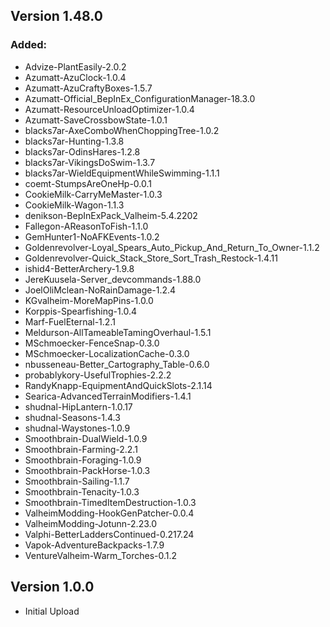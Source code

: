 ## Version 1.48.0

### Added:
-	Advize-PlantEasily-2.0.2
-	Azumatt-AzuClock-1.0.4
-	Azumatt-AzuCraftyBoxes-1.5.7
-	Azumatt-Official_BepInEx_ConfigurationManager-18.3.0
-	Azumatt-ResourceUnloadOptimizer-1.0.4
-	Azumatt-SaveCrossbowState-1.0.1
-	blacks7ar-AxeComboWhenChoppingTree-1.0.2
-	blacks7ar-Hunting-1.3.8
-	blacks7ar-OdinsHares-1.2.8
-	blacks7ar-VikingsDoSwim-1.3.7
-	blacks7ar-WieldEquipmentWhileSwimming-1.1.1
-	coemt-StumpsAreOneHp-0.0.1
-	CookieMilk-CarryMeMaster-1.0.3
-	CookieMilk-Wagon-1.1.3
-	denikson-BepInExPack_Valheim-5.4.2202
-	Fallegon-AReasonToFish-1.1.0
-	GemHunter1-NoAFKEvents-1.0.2
-	Goldenrevolver-Loyal_Spears_Auto_Pickup_And_Return_To_Owner-1.1.2
-	Goldenrevolver-Quick_Stack_Store_Sort_Trash_Restock-1.4.11
-	ishid4-BetterArchery-1.9.8
-	JereKuusela-Server_devcommands-1.88.0
-	JoelOliMclean-NoRainDamage-1.2.4
-	KGvalheim-MoreMapPins-1.0.0
-	Korppis-Spearfishing-1.0.4
-	Marf-FuelEternal-1.2.1
-	Meldurson-AllTameableTamingOverhaul-1.5.1
-	MSchmoecker-FenceSnap-0.3.0
-	MSchmoecker-LocalizationCache-0.3.0
-	nbusseneau-Better_Cartography_Table-0.6.0
-	probablykory-UsefulTrophies-2.2.2
-	RandyKnapp-EquipmentAndQuickSlots-2.1.14
-	Searica-AdvancedTerrainModifiers-1.4.1
-	shudnal-HipLantern-1.0.17
-	shudnal-Seasons-1.4.3
-	shudnal-Waystones-1.0.9
-	Smoothbrain-DualWield-1.0.9
-	Smoothbrain-Farming-2.2.1
-	Smoothbrain-Foraging-1.0.9
-	Smoothbrain-PackHorse-1.0.3
-	Smoothbrain-Sailing-1.1.7
-	Smoothbrain-Tenacity-1.0.3
-	Smoothbrain-TimedItemDestruction-1.0.3
-	ValheimModding-HookGenPatcher-0.0.4
-	ValheimModding-Jotunn-2.23.0
-	Valphi-BetterLaddersContinued-0.217.24
-	Vapok-AdventureBackpacks-1.7.9
-	VentureValheim-Warm_Torches-0.1.2

## Version 1.0.0
- Initial Upload



